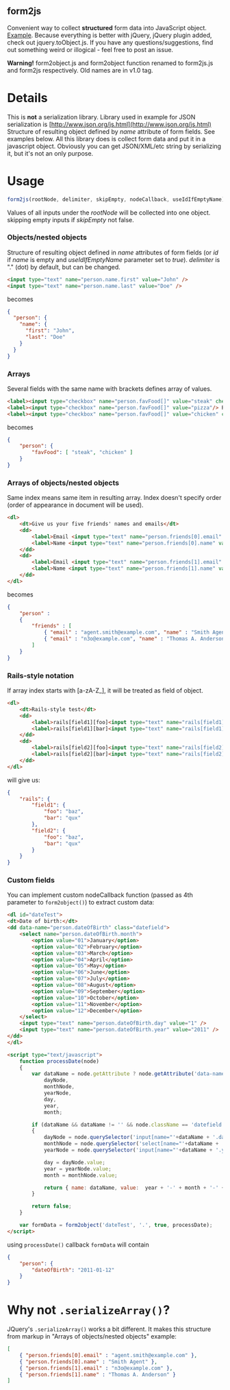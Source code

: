 form2js
-------

Convenient way to collect **structured** form data into JavaScript object.
[Example](http://form2js.googlecode.com/hg/example/test.html).
Because everything is better with jQuery, jQuery plugin added, check out jquery.toObject.js.
If you have any questions/suggestions, find out something weird or illogical - feel free to post an issue.

**Warning!** form2object.js and form2object function renamed to form2js.js and form2js respectively.
Old names are in v1.0 tag.


Details
=======

This is **not** a serialization library.
Library used in example for JSON serialization is [http://www.json.org/js.html](http://www.json.org/js.html)
Structure of resulting object defined by _name_ attribute of form fields.
See examples below.
All this library does is collect form data and put it in a javascript object.
Obviously you can get JSON/XML/etc string by serializing it, but it's not an only purpose.


Usage
=====

``` javascript
form2js(rootNode, delimiter, skipEmpty, nodeCallback, useIdIfEmptyName)
```

Values of all inputs under the _rootNode_ will be collected into one object.
skipping empty inputs if _skipEmpty_ not false.


### Objects/nested objects

Structure of resulting object defined in _name_ attributes of form fields (or _id_ if _name_ is empty and _useIdIfEmptyName_ parameter set to _true_).
_delimiter_ is "." (dot) by default, but can be changed.

``` html
<input type="text" name="person.name.first" value="John" />
<input type="text" name="person.name.last" value="Doe" />
```

becomes

``` json
{
  "person": {
    "name": {
      "first": "John",
      "last": "Doe"
    }
  }
}
```


### Arrays

Several fields with the same name with brackets defines array of values.

``` html
<label><input type="checkbox" name="person.favFood[]" value="steak" checked="checked" /> Steak</label>
<label><input type="checkbox" name="person.favFood[]" value="pizza"/> Pizza</label>
<label><input type="checkbox" name="person.favFood[]" value="chicken" checked="checked" /> Chicken</label>
```

becomes

``` json
{
    "person": {
        "favFood": [ "steak", "chicken" ]
    }
}
```

### Arrays of objects/nested objects
Same index means same item in resulting array.
Index doesn't specify order (order of appearance in document will be used).

``` html
<dl>
    <dt>Give us your five friends' names and emails</dt>
    <dd>
        <label>Email <input type="text" name="person.friends[0].email" value="agent.smith@example.com" /></label>
        <label>Name <input type="text" name="person.friends[0].name" value="Smith Agent"/></label>
    </dd>
    <dd>
        <label>Email <input type="text" name="person.friends[1].email" value="n3o@example.com" /></label>
        <label>Name <input type="text" name="person.friends[1].name" value="Thomas A. Anderson" /></label>
    </dd>
</dl>
```

becomes

``` json
{
    "person" :
    {
        "friends" : [
            { "email" : "agent.smith@example.com", "name" : "Smith Agent" },
            { "email" : "n3o@example.com", "name" : "Thomas A. Anderson" }
        ]
    }
}
```


### Rails-style notation

If array index starts with [a-zA-Z_], it will be treated as field of object.

``` html
<dl>
    <dt>Rails-style test</dt>
    <dd>
        <label>rails[field1][foo]<input type="text" name="rails[field1][foo]" value="baz" /></label>
        <label>rails[field1][bar]<input type="text" name="rails[field1][bar]" value="qux" /></label>
    </dd>
    <dd>
        <label>rails[field2][foo]<input type="text" name="rails[field2][foo]" value="baz" /></label>
        <label>rails[field2][bar]<input type="text" name="rails[field2][bar]" value="qux" /></label>
    </dd>
</dl>
```

will give us:

``` json
{
    "rails": {
        "field1": {
            "foo": "baz",
            "bar": "qux"
        },
        "field2": {
            "foo": "baz",
            "bar": "qux"
        }
    }
}
```


### Custom fields

You can implement custom nodeCallback function (passed as 4th parameter to `form2object()`) to extract custom data:

``` html
<dl id="dateTest">
<dt>Date of birth:</dt>
<dd data-name="person.dateOfBirth" class="datefield">
	<select name="person.dateOfBirth.month">
		<option value="01">January</option>
		<option value="02">February</option>
		<option value="03">March</option>
		<option value="04">April</option>
		<option value="05">May</option>
		<option value="06">June</option>
		<option value="07">July</option>
		<option value="08">August</option>
		<option value="09">September</option>
		<option value="10">October</option>
		<option value="11">November</option>
		<option value="12">December</option>
	</select>
	<input type="text" name="person.dateOfBirth.day" value="1" />
	<input type="text" name="person.dateOfBirth.year" value="2011" />
</dd>
</dl>

<script type="text/javascript">
	function processDate(node)
	{
		var dataName = node.getAttribute ? node.getAttribute('data-name') : '',
		    dayNode,
		    monthNode,
		    yearNode,
		    day,
		    year,
		    month;

		if (dataName && dataName != '' && node.className == 'datefield')
		{
			dayNode = node.querySelector('input[name="'+dataName + '.day"]');
			monthNode = node.querySelector('select[name="'+dataName + '.month"]');
			yearNode = node.querySelector('input[name="'+dataName + '.year"]');

			day = dayNode.value;
			year = yearNode.value;
			month = monthNode.value;

			return { name: dataName, value:  year + '-' + month + '-' + day};
		}

		return false;
	}

	var formData = form2object('dateTest', '.', true, processDate);
</script>
```

using `processDate()` callback `formData` will contain

``` json
{
	"person": {
		"dateOfBirth": "2011-01-12"
	}
}
```


Why not `.serializeArray()`?
============================

JQuery's `.serializeArray()` works a bit different.
It makes this structure from markup in "Arrays of objects/nested objects" example:

``` json
[
    { "person.friends[0].email" : "agent.smith@example.com" },
    { "person.friends[0].name" : "Smith Agent" },
    { "person.friends[1].email" : "n3o@example.com" },
    { "person.friends[1].name" : "Thomas A. Anderson" }
]
```
